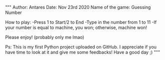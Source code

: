 """
Author:           Antares
Date:             Nov 23rd 2020
Name of the game: Guessing Number

How to play:
-Press 1 to Start/2 to End
-Type in the number from 1 to 11
-If your number is equal to machine, you won; otherwise, machine won!

Please enjoy! (probably only me lmao)

Ps: This is my first Python project uploaded on GitHub. I appreciate if you have time to look at it and give me some feedbacks! Have a good day ;)
"""
